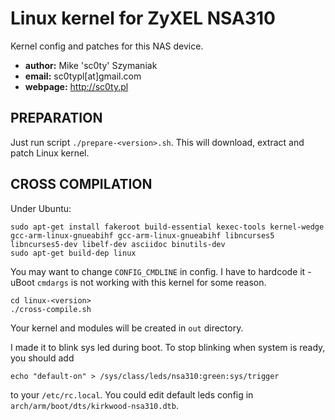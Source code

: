 # Linux kernel for ZyXEL NSA310
Kernel config and patches for this NAS device.

 - **author:** Mike 'sc0ty' Szymaniak
 - **email:** sc0typl[at]gmail.com
 - **webpage:** http://sc0ty.pl

## PREPARATION
Just run script `./prepare-<version>.sh`. This will download, extract and patch Linux kernel.

## CROSS COMPILATION
Under Ubuntu:
```
sudo apt-get install fakeroot build-essential kexec-tools kernel-wedge gcc-arm-linux-gnueabihf gcc-arm-linux-gnueabihf libncurses5 libncurses5-dev libelf-dev asciidoc binutils-dev
sudo apt-get build-dep linux
```
You may want to change `CONFIG_CMDLINE` in config. I have to hardcode it - uBoot `cmdargs` is not working with this kernel for some reason.
```
cd linux-<version>
./cross-compile.sh
```
Your kernel and modules will be created in `out` directory.

I made it to blink sys led during boot. To stop blinking when system is ready, you should add
```
echo "default-on" > /sys/class/leds/nsa310:green:sys/trigger
```
to your `/etc/rc.local`.
You could edit default leds config in `arch/arm/boot/dts/kirkwood-nsa310.dtb`.
